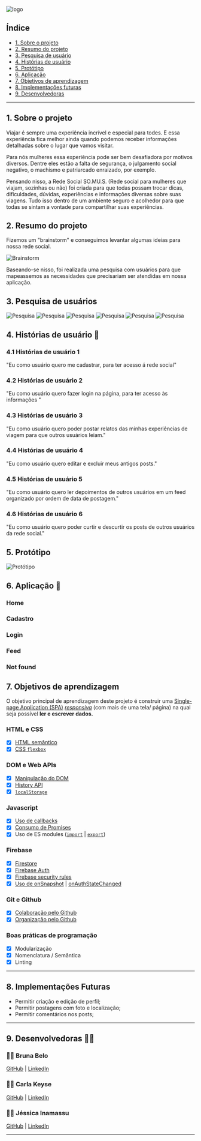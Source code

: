 
![logo](src/img/logo-somus.png)

## Índice

- [1. Sobre o projeto](#1-sobre-o-projeto)
- [2. Resumo do projeto](#2-resumo-do-projeto)
- [3. Pesquisa de usuário](#3-pesquisa-de-usuário)
- [4. Histórias de usuário](#4-histórias-de-usuários)
- [5. Protótipo](#5-protótipo)
- [6. Aplicação](#6-aplicação)
- [7. Objetivos de aprendizagem](#7-objetivos-de-aprendiagem)
- [8. Implementações futuras](#8-implementações-futuras)
- [9. Desenvolvedoras](#9-desenvolvedoras)

---

## 1. Sobre o projeto

Viajar é sempre uma experiência incrível e especial para todes. E essa experiência fica melhor ainda quando podemos receber informações detalhadas sobre o lugar que vamos visitar. 

Para nós mulheres essa experiência pode ser bem desafiadora por motivos diversos. Dentre eles estão a falta de segurança, o julgamento social negativo, o machismo e patriarcado enraizado, por exemplo.

Pensando nisso, a Rede Social SO.MU.S. (Rede social para mulheres que viajam, sozinhas ou não) foi criada para que todas possam trocar dicas, dificuldades, dúvidas, experiências e informações diversas sobre suas viagens. Tudo isso dentro de um ambiente seguro e acolhedor para que todas se sintam a vontade para compartilhar suas experiências.

## 2. Resumo do projeto

Fizemos um "brainstorm" e conseguimos levantar algumas ideias para nossa rede social.

![Brainstorm](src/img/brainstorm.jpg)


Baseando-se nisso, foi realizada uma pesquisa com usuários para que mapeassemos as necessidades que precisariam ser atendidas em nossa aplicação.


## 3. Pesquisa de usuários

![Pesquisa](src/img/pag1.jpg)
![Pesquisa](src/img/pag2.jpg)
![Pesquisa](src/img/pag3.jpg)
![Pesquisa](src/img/pag4.jpg)
![Pesquisa](src/img/pag5.jpg)
![Pesquisa](src/img/pag6.jpg)


## 4. Histórias de usuário :newspaper:

### 4.1 Histórias de usuário 1

"Eu como usuário quero me cadastrar, para ter acesso á rede social"

### 4.2 Histórias de usuário 2

"Eu como usuário quero fazer login na página, para ter acesso às informações "

### 4.3 Histórias de usuário 3

"Eu como usuário quero poder postar relatos das minhas experiências de viagem para que outros usuários leiam."

### 4.4 Histórias de usuário 4

"Eu como usuário quero editar e excluir meus antigos posts."

### 4.5 Histórias de usuário 5

"Eu como usuário quero ler depoimentos de outros usuários em um feed organizado por ordem de data de postagem."

### 4.6 Histórias de usuário 6

"Eu como usuário quero poder curtir e descurtir os posts de outros usuários da rede social."

## 5. Protótipo

![Protótipo](src/img/prototipo-de-baixa-fidelidade.JPG)


## 6. Aplicação :iphone:

### Home



### Cadastro



### Login



### Feed



### Not found



## 7. Objetivos de aprendizagem

O objetivo principal de aprendizagem deste projeto é construir uma [Single-page
Application
(SPA)](https://pt.wikipedia.org/wiki/Aplicativo_de_p%C3%A1gina_%C3%BAnica)
[_responsiva_](../../topics/css/02-responsive) (com mais de uma tela/ página) na
qual seja possível **ler e escrever dados.**

### HTML e CSS

- [x] [HTML
      semântico](https://developer.mozilla.org/pt-BR/docs/Glossario/Semantica)
- [x] [CSS `flexbox`](https://css-tricks.com/snippets/css/a-guide-to-flexbox/)

### DOM e Web APIs

- [x] [Manipulação do
      DOM](https://developer.mozilla.org/pt-BR/docs/DOM/Referencia_do_DOM/Introdu%C3%A7%C3%A3o)
- [x] [History
      API](https://developer.mozilla.org/pt-BR/docs/Web/API/History_API)
- [x]
  [`localStorage`](https://developer.mozilla.org/en-US/docs/Web/API/Window/localStorage)

### Javascript

- [x] [Uso de
      callbacks](https://developer.mozilla.org/pt-BR/docs/Glossario/Callback_function)
- [x] [Consumo de
      Promises](https://scotch.io/tutorials/javascript-promises-for-dummies#toc-consuming-promises)
- [x] Uso de ES modules
      ([`import`](https://developer.mozilla.org/en-US/docs/Web/JavaScript/Reference/Statements/import)
      |
      [`export`](https://developer.mozilla.org/en-US/docs/Web/JavaScript/Reference/Statements/export))

### Firebase

- [x] [Firestore](https://firebase.google.com/docs/firestore)
- [x] [Firebase Auth](https://firebase.google.com/docs/auth/web/start)
- [x] [Firebase security rules](https://firebase.google.com/docs/rules)
- [x] [Uso de
      onSnapshot](https://firebase.google.com/docs/firestore/query-data/listen) |
      [onAuthStateChanged](https://firebase.google.com/docs/auth/web/start#set_an_authentication_state_observer_and_get_user_data)

### Git e Github

- [x] [Colaboração pelo Github](https://docs.github.com/pt/github/setting-up-and-managing-your-github-user-account/managing-access-to-your-personal-repositories/inviting-collaborators-to-a-personal-repository)
- [x] [Organização pelo Github](https://docs.github.com/en/issues/organizing-your-work-with-project-boards/managing-project-boards/about-project-boards)

### Boas práticas de programação

- [x] Modularização
- [x] Nomenclatura / Semântica
- [x] Linting

---
## 8. Implementações Futuras 

- Permitir criação e edição de perfil;
- Permitir postagens com foto e localização;
- Permitir comentários nos posts;

---

## 9. Desenvolvedoras :construction_worker_woman: <br>

### :woman_artist: Bruna Belo
[GitHub](https://github.com/belobruna) | [LinkedIn](https://www.linkedin.com/in/bruna-belo/)

### :woman_artist: Carla Keyse
[GitHub](https://github.com/carlakeyse) | [LinkedIn](https://www.linkedin.com/in/carlakeyse/)

### :woman_artist: Jéssica Inamassu
[GitHub](https://github.com/jehkaori) | [LinkedIn](https://www.linkedin.com/in/jessica-inamassu/)

---
